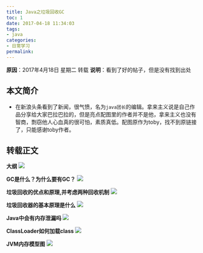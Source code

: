 ```yaml
---
title: Java之垃圾回收GC
toc: 1
date: 2017-04-18 11:34:03
tags:
- java
categories:
- 日常学习
permalink:
---
```

**原因**：2017年4月18日 星期二 转载
**说明**：看到了好的帖子，但是没有找到出处

<!-- more -->
## 本文简介
- 在新浪头条看到了新闻，很气愤，名为`java团长`的编辑。拿来主义说是自己作品分享给大家巴拉巴拉的，但是亮点配图里的作者并不是他，拿来主义也没有智商，剽窃他人心血真的很可怕，素质真低。配图原作为toby，找不到原链接了，只能感谢toby作者。

## 转载正文

__大纲__
![](http://okj8snz5g.bkt.clouddn.com/blog/laji1.jpg)

__GC是什么？为什么要有GC？__
![](http://okj8snz5g.bkt.clouddn.com/blog/laji2.jpg)

__垃圾回收的优点和原理,并考虑两种回收机制__
![](http://okj8snz5g.bkt.clouddn.com/blog/laji3.jpg)

__垃圾回收器的基本原理是什么__
![](http://okj8snz5g.bkt.clouddn.com/blog/laji4.jpg)

__Java中会有内存泄漏吗__
![](http://okj8snz5g.bkt.clouddn.com/blog/laji5.jpg)

__ClassLoader如何加载class__
![](http://okj8snz5g.bkt.clouddn.com/blog/laji6.jpg)

__JVM内存模型图__
![](http://okj8snz5g.bkt.clouddn.com/blog/laji7.jpg)


